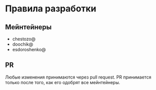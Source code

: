 # Правила разработки

## Мейнтейнеры

 * chestozo@
 * doochik@
 * esdoroshenko@

## PR

Любые изменения принимаются через pull request. PR принимается только после того, как его одобрят все мейнтейнеры.

